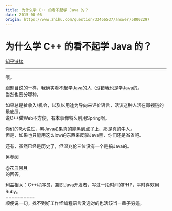 ```yaml
---
title: 为什么学 C++ 的看不起学 Java 的？
date: 2015-08-06
origin: https://www.zhihu.com/question/33466537/answer/58002297
---
```

# 为什么学 C++ 的看不起学 Java 的？

[知乎链接](https://www.zhihu.com/question/33466537/answer/58002297)

---------

<span class="RichText ztext CopyrightRichText-richText" itemprop="text"><p>哦。</p><p>跟题目说的一样，我确实看不起学Java的人（没错我也是学Java的。<br>当然也要分哪种。</p><p>如果总是扯收入/机会，以及以用途为导向来评价语言，活该这种人活在鄙视链的最底层。<br>说C++做Web不方便，有本事你特么别用Spring啊。</p><p>你们的R大说过，黑Java如果真的能黑到点子上，那是真的牛人。<br>但是，如果也只能用这么low的东西来反驳Java黑，你们还是省省吧。</p><p>还有，虽然已经是历史了，但温兆伦三位没有一个是搞Java的。</p><p>另参阅 <span><span class="UserLink"><div class="Popover"><div id="Popover12-toggle" aria-haspopup="true" aria-expanded="false" aria-owns="Popover12-content"><a class="UserLink-link" data-za-detail-view-element_name="User" target="_blank" href="//www.zhihu.com/people/01ebed667911d8de0b7230392132c908">@花鸟风月</a></div></div></span></span>的回答。</p>利益相关：C++程序员，兼职Java开发者，写过一段时间的PHP，平时喜欢用Ruby。<br>==========<br>顺便说一句，找不到好工作怪编程语言没选对的也活该当一辈子穷逼。</span>